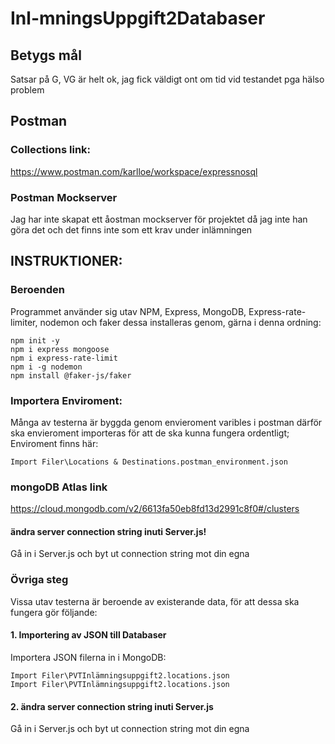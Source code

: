 # Inl-mningsUppgift2Databaser
## Betygs mål
Satsar på G, VG är helt ok, jag fick väldigt ont om tid vid testandet pga hälso problem
## Postman
### Collections link:
https://www.postman.com/karlloe/workspace/expressnosql
### Postman Mockserver
Jag har inte skapat ett åostman mockserver för projektet då jag inte han göra det och det finns inte som ett krav under inlämningen
## INSTRUKTIONER:
### Beroenden
Programmet använder sig utav NPM, Express, MongoDB, Express-rate-limiter, nodemon och faker
dessa installeras genom, gärna i denna ordning:

    npm init -y
    npm i express mongoose
    npm i express-rate-limit
    npm i -g nodemon
    npm install @faker-js/faker

### Importera Enviroment:
Många av testerna är byggda genom envieroment varibles i postman därför ska envieroment importeras för att de ska kunna fungera ordentligt;
Enviroment finns här:

    Import Filer\Locations & Destinations.postman_environment.json

### mongoDB Atlas link
https://cloud.mongodb.com/v2/6613fa50eb8fd13d2991c8f0#/clusters
#### ändra server connection string inuti Server.js!
Gå in i Server.js och byt ut connection string mot din egna
### Övriga steg
Vissa utav testerna är beroende av existerande data, för att dessa ska fungera gör följande:
#### 1. Importering av JSON till Databaser
Importera JSON filerna in i MongoDB:

    Import Filer\PVTInlämningsuppgift2.locations.json
    Import Filer\PVTInlämningsuppgift2.locations.json

#### 2. ändra server connection string inuti Server.js
Gå in i Server.js och byt ut connection string mot din egna
  
  